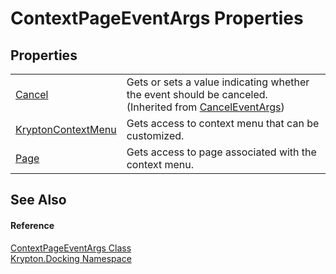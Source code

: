 # ContextPageEventArgs Properties




## Properties
<table>
<tr>
<td><a href="https://learn.microsoft.com/dotnet/api/system.componentmodel.canceleventargs.cancel#system-componentmodel-canceleventargs-cancel" target="_blank" rel="noopener noreferrer">Cancel</a></td>
<td>Gets or sets a value indicating whether the event should be canceled.<br />(Inherited from <a href="https://learn.microsoft.com/dotnet/api/system.componentmodel.canceleventargs" target="_blank" rel="noopener noreferrer">CancelEventArgs</a>)</td></tr>
<tr>
<td><a href="46e4ac3b-d96a-a438-ce9d-64f7ade78e94.md">KryptonContextMenu</a></td>
<td>Gets access to context menu that can be customized.</td></tr>
<tr>
<td><a href="f70dc5c3-4d9c-b0d4-1648-d51a89164674.md">Page</a></td>
<td>Gets access to page associated with the context menu.</td></tr>
</table>

## See Also


#### Reference
<a href="46da8e0c-ab64-c2ba-30e1-6754d722c909.md">ContextPageEventArgs Class</a>  
<a href="98399376-cf41-9454-4b4d-4fab2ca20bc7.md">Krypton.Docking Namespace</a>  
